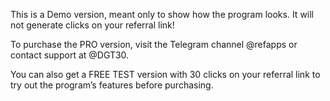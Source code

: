 This is a Demo version, meant only to show how the program looks. It will not generate clicks on your referral link!

To purchase the PRO version, visit the Telegram channel @refapps or contact support at @DGT30.

You can also get a FREE TEST version with 30 clicks on your referral link to try out the program’s features before purchasing.
